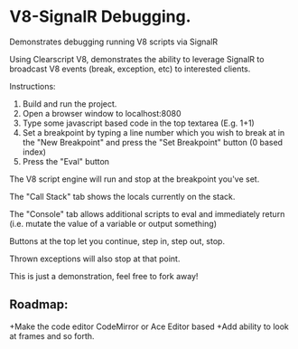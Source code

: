 V8-SignalR Debugging.
==================

Demonstrates debugging running V8 scripts via SignalR


Using Clearscript V8, demonstrates the ability to leverage SignalR to broadcast V8 events (break, exception, etc) to interested clients.


Instructions:

1. Build and run the project.
2. Open a browser window to localhost:8080
3. Type some javascript based code in the top textarea (E.g. 1+1)
4. Set a breakpoint by typing a line number which you wish to break at in the "New Breakpoint" and press the "Set Breakpoint" button (0 based index)
5. Press the "Eval" button


The V8 script engine will run and stop at the breakpoint you've set.

The "Call Stack" tab shows the locals currently on the stack.

The "Console" tab allows additional scripts to eval and immediately return (i.e. mutate the value of a variable or output something)

Buttons at the top let you continue, step in, step out, stop.


Thrown exceptions will also stop at that point.


This is just a demonstration, feel free to fork away!



Roadmap:
-------

+Make the code editor CodeMirror or Ace Editor based
+Add ability to look at frames and so forth.
